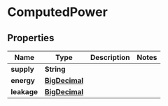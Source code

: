 

# ComputedPower

## Properties

Name | Type | Description | Notes
------------ | ------------- | ------------- | -------------
**supply** | **String** |  | 
**energy** | [**BigDecimal**](BigDecimal.md) |  | 
**leakage** | [**BigDecimal**](BigDecimal.md) |  | 



